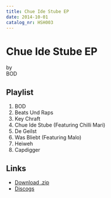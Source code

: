 ```yaml
---
title: Chue Ide Stube EP
date: 2014-10-01
catalog_nr: HSH003
---
```


# Chue Ide Stube EP
by  
BOD

## Playlist

1. BOD
2. Beats Und Raps
3. Key Chraft
4. Chue Ide Stube (Featuring Chilli Mari)
5. De Geilst
6. Was Bliebt (Featuring Malo)
7. Heiweh
8. Capdigger

## Links

* [Download .zip](https://cdn.homestreethome.ch/releases/hsh003/zip/hsh003.zip)
* [Discogs](https://www.discogs.com/BOD-Chue-Ide-Stube-EP/release/6224255)
